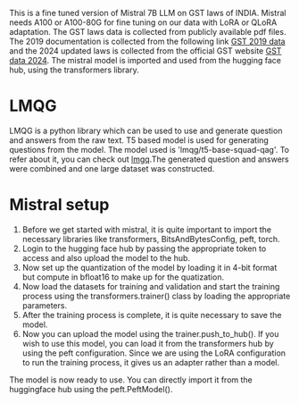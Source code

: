 This is a fine tuned version of Mistral 7B LLM on GST laws of INDIA. Mistral needs A100 or A100-80G for fine tuning on our data with LoRA or QLoRA adaptation. The GST laws data is collected from publicly available pdf files. The 2019 documentation is collected from the following link [GST 2019 data](https://gstcouncil.gov.in/sites/default/files/GST-Concept%20and%20Status01062019.pdf) and the 2024 updated laws is collected from the official GST website [GST data 2024](https://gstcouncil.gov.in/overview-gst-english). The mistral model is imported and used from the hugging face hub, using the transformers library.

# LMQG

LMQG is a python library which can be used to use and generate question and answers from the raw text. T5 based model is used for generating questions from the model. The model used is 'lmqg/t5-base-squad-qag'. To refer about it, you can check out [lmgq](https://github.com/asahi417/lm-question-generation).The generated question and answers were combined and one large dataset was constructed.

# Mistral setup

1. Before we get started with mistral, it is quite important to import the necessary libraries like transformers, BitsAndBytesConfig, peft, torch.
2. Login to the hugging face hub by passing the appropriate token to access and also upload the model to the hub.
3. Now set up the quantization of the model by loading it in 4-bit format but compute in bfloat16 to make up for the quatization. 
4. Now load the datasets for training and validation and start the training process using the transformers.trainer() class by loading the appropriate parameters.
5. After the training process is complete, it is quite necessary to save the model.
6. Now you can upload the model using the trainer.push_to_hub(). If you wish to use this model, you can load it from the transformers hub by using the peft configuration. Since we are using the LoRA configuration to run the training process, it gives us an adapter rather than a model.

The model is now ready to use. You can directly import it from the huggingface hub using the peft.PeftModel().

